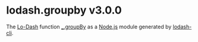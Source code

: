# lodash.groupby v3.0.0

The [Lo-Dash](https://lodash.com/) function [_.groupBy](http://lodash.com/docs#groupBy) as a [Node.js](http://nodejs.org/) module generated by [lodash-cli](https://www.npmjs.com/package/lodash-cli).
